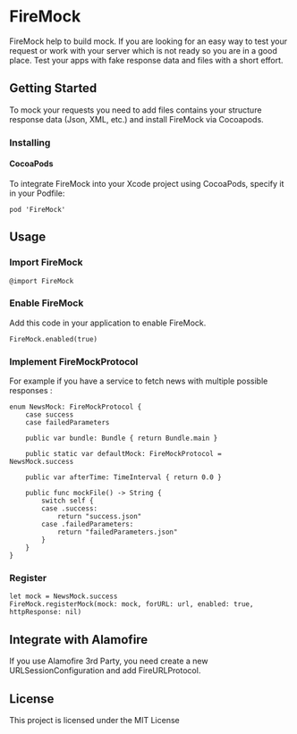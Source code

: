 # FireMock
FireMock help to build mock. If you are looking for an easy way to test your request or work with your server which is not ready so you are in a good place. Test your apps with fake response data and files with a short effort.

## Getting Started

To mock your requests you need to add files contains your structure response data (Json, XML, etc.) and install FireMock via Cocoapods.

### Installing

#### CocoaPods

To integrate FireMock into your Xcode project using CocoaPods, specify it in your Podfile:

```
pod 'FireMock'
```

## Usage

### Import FireMock

```
@import FireMock
```

### Enable FireMock

Add this code in your application to enable FireMock.

```
FireMock.enabled(true)
```

### Implement FireMockProtocol

For example if you have a service to fetch news with multiple possible responses :

```
enum NewsMock: FireMockProtocol {
    case success
    case failedParameters

    public var bundle: Bundle { return Bundle.main }
    
    public static var defaultMock: FireMockProtocol =  NewsMock.success
    
    public var afterTime: TimeInterval { return 0.0 }
    
    public func mockFile() -> String {
        switch self {
        case .success:
            return "success.json"
        case .failedParameters:
            return "failedParameters.json" 
        }
    }
}
```

### Register

```
let mock = NewsMock.success
FireMock.registerMock(mock: mock, forURL: url, enabled: true, httpResponse: nil)
```

## Integrate with Alamofire

If you use Alamofire 3rd Party, you need create a new URLSessionConfiguration and add FireURLProtocol. 

## License

This project is licensed under the MIT License

